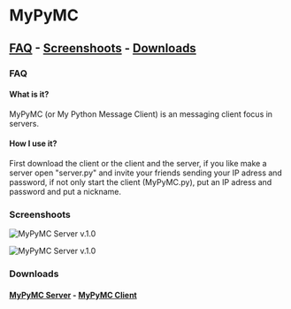 # MyPyMC


## [FAQ](https://github.com/ogwp-mypymc/ogwp-mypymc.github.io/edit/master/index.md) - [Screenshoots](https://github.com/ogwp-mypymc/ogwp-mypymc.github.io/edit/master/index.md) - [Downloads](https://github.com/ogwp-mypymc/ogwp-mypymc.github.io/edit/master/index.md)

### FAQ

#### What is it?

MyPyMC (or My Python Message Client) is an messaging client focus in servers.

#### How I use it?

First download the client or the client and the server, if you like make a server open "server.py" and invite your friends sending your IP adress and password, if not only start the client (MyPyMC.py), put an IP adress and password and put a nickname.

### Screenshoots

![MyPyMC Server v.1.0](https://ogwp.github.io/mypymc/mypymc-server-1-0.png)

![MyPyMC Server v.1.0](https://ogwp.github.io/mypymc/mypymc-server-1-0)

### Downloads

#### [MyPyMC Server](https://github.com/ogwp-mypymc/ogwp-mypymc.github.io/edit/master/index.md) - [MyPyMC Client]()
